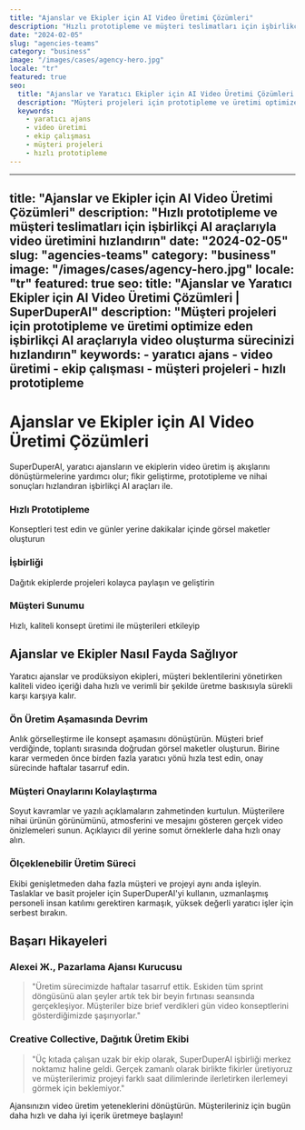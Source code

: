 ```yaml
---
title: "Ajanslar ve Ekipler için AI Video Üretimi Çözümleri"
description: "Hızlı prototipleme ve müşteri teslimatları için işbirlikçi AI araçlarıyla video üretimini hızlandırın"
date: "2024-02-05"
slug: "agencies-teams"
category: "business"
image: "/images/cases/agency-hero.jpg"
locale: "tr"
featured: true
seo:
  title: "Ajanslar ve Yaratıcı Ekipler için AI Video Üretimi Çözümleri | SuperDuperAI"
  description: "Müşteri projeleri için prototipleme ve üretimi optimize eden işbirlikçi AI araçlarıyla video oluşturma sürecinizi hızlandırın"
  keywords:
    - yaratıcı ajans
    - video üretimi
    - ekip çalışması
    - müşteri projeleri
    - hızlı prototipleme
---
```


---
title: "Ajanslar ve Ekipler için AI Video Üretimi Çözümleri"
description: "Hızlı prototipleme ve müşteri teslimatları için işbirlikçi AI araçlarıyla video üretimini hızlandırın"
date: "2024-02-05"
slug: "agencies-teams"
category: "business"
image: "/images/cases/agency-hero.jpg"
locale: "tr"
featured: true
seo:
  title: "Ajanslar ve Yaratıcı Ekipler için AI Video Üretimi Çözümleri | SuperDuperAI"
  description: "Müşteri projeleri için prototipleme ve üretimi optimize eden işbirlikçi AI araçlarıyla video oluşturma sürecinizi hızlandırın"
  keywords:
    - yaratıcı ajans
    - video üretimi
    - ekip çalışması
    - müşteri projeleri
    - hızlı prototipleme
---

# Ajanslar ve Ekipler için AI Video Üretimi Çözümleri

SuperDuperAI, yaratıcı ajansların ve ekiplerin video üretim iş akışlarını dönüştürmelerine yardımcı olur; fikir geliştirme, prototipleme ve nihai sonuçları hızlandıran işbirlikçi AI araçları ile.

### Hızlı Prototipleme

Konseptleri test edin ve günler yerine dakikalar içinde görsel maketler oluşturun

  ### İşbirliği

Dağıtık ekiplerde projeleri kolayca paylaşın ve geliştirin

  ### Müşteri Sunumu

Hızlı, kaliteli konsept üretimi ile müşterileri etkileyip

## Ajanslar ve Ekipler Nasıl Fayda Sağlıyor

Yaratıcı ajanslar ve prodüksiyon ekipleri, müşteri beklentilerini yönetirken kaliteli video içeriği daha hızlı ve verimli bir şekilde üretme baskısıyla sürekli karşı karşıya kalır.

### Ön Üretim Aşamasında Devrim

Anlık görselleştirme ile konsept aşamasını dönüştürün. Müşteri brief verdiğinde, toplantı sırasında doğrudan görsel maketler oluşturun. Birine karar vermeden önce birden fazla yaratıcı yönü hızla test edin, onay sürecinde haftalar tasarruf edin.

### Müşteri Onaylarını Kolaylaştırma

Soyut kavramlar ve yazılı açıklamaların zahmetinden kurtulun. Müşterilere nihai ürünün görünümünü, atmosferini ve mesajını gösteren gerçek video önizlemeleri sunun. Açıklayıcı dil yerine somut örneklerle daha hızlı onay alın.

### Ölçeklenebilir Üretim Süreci

Ekibi genişletmeden daha fazla müşteri ve projeyi aynı anda işleyin. Taslaklar ve basit projeler için SuperDuperAI'yi kullanın, uzmanlaşmış personeli insan katılımı gerektiren karmaşık, yüksek değerli yaratıcı işler için serbest bırakın.

## Başarı Hikayeleri

### Alexei Ж., Pazarlama Ajansı Kurucusu

> "Üretim sürecimizde haftalar tasarruf ettik. Eskiden tüm sprint döngüsünü alan şeyler artık tek bir beyin fırtınası seansında gerçekleşiyor. Müşteriler bize brief verdikleri gün video konseptlerini gösterdiğimizde şaşırıyorlar."

### Creative Collective, Dağıtık Üretim Ekibi

> "Üç kıtada çalışan uzak bir ekip olarak, SuperDuperAI işbirliği merkez noktamız haline geldi. Gerçek zamanlı olarak birlikte fikirler üretiyoruz ve müşterilerimiz projeyi farklı saat dilimlerinde ilerletirken ilerlemeyi görmek için beklemiyor."

  Ajansınızın video üretim yeteneklerini dönüştürün. Müşterileriniz için bugün
  daha hızlı ve daha iyi içerik üretmeye başlayın!


